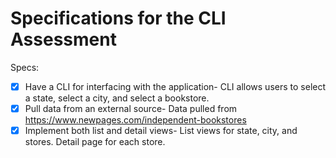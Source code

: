 # Specifications for the CLI Assessment

Specs:
- [X] Have a CLI for interfacing with the application- CLI allows users to select a state, select a city, and select a bookstore.
- [X] Pull data from an external source- Data pulled from https://www.newpages.com/independent-bookstores
- [X] Implement both list and detail views- List views for state, city, and stores. Detail page for each store.
